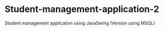# Student-management-application-2
Student management application using JavaSwing (Version using MSQL)  

